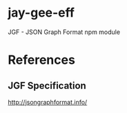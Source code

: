 # jay-gee-eff
JGF - JSON Graph Format npm module

# References
## JGF Specification
http://jsongraphformat.info/
